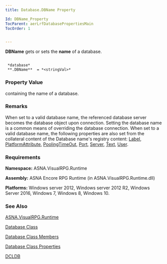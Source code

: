 ```yaml
---
title: Database.DBName Property

Id: DBName_Property
TocParent: aerLrfDatabasePropertiesMain
TocOrder: 1


---
```


**DBName** gets or sets the **name** of a database. 

```

 *database* 
 **.DBName**  = *<stringVal>* 
```

### Property Value

***<stringVal>***  containing the name of a
                database. 

### Remarks

When set to a valid database name, the referenced database server becomes the
                database object upon connection. Setting the database name is a common means of
                overriding the database connection.  When set to a valid database name,
                the following properties are also set from the collateral content of the
                Database name's registry content: [Label](Label_Property.html), [PlatformAttribute](PlatformAttribute_Property.html), [PoolingTimeOut](PoolingTimeOutProperty.html),
                [Port](Port_Property.html), [Server](Server_Property.html), [Text](TextProperty.html), [User](User_Property.html). 

### Requirements
**Namespace:** ASNA.VisualRPG.Runtime 

**Assembly:** ASNA Encore RPG Runtime (in ASNA.VisualRPG.Runtime.dll) 

**Platforms:** Windows server 2012, Windows server 2012 R2, Windows Server 2016, Windows 7, Windows 8, Windows 10. 

### See Also
[ASNA.VisualRPG.Runtime](aerLrfRuntimeNamespace.html)

[Database Class](aerLrfDatabaseClass.html)

[Database Class Members](aerLrfDatabaseMembers.html)

[Database Class Properties](aerLrfDatabasePropertiesMain.html)

[DCLDB](DCLDB.html) 
